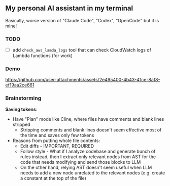 ## My personal AI assistant in my terminal

Basically, worse version of "Claude Code", "Codex", "OpenCode" but it is mine!

### TODO

- [ ] add `check_aws_lamda_logs` tool that can check CloudWatch logs of Lambda functions (for work)

### Demo

https://github.com/user-attachments/assets/2e495400-4b43-41ce-8af8-ef19aa2ce661

### Brainstorming

**Saving tokens**:

- Have "Plan" mode like Cline, where files have comments and blank lines stripped
  - Stripping comments and blank lines doesn't seem effective most of the time and saves only few tokens
- Reasons from putting whole file contents:
  - Edit diffs - IMPORTANT, REQUIRED
  - Follow style - What if I analyze codebase and generate bunch of rules instead,
    then I extract only relevant nodes from AST for the code that needs modifying and send those blocks to LLM
  - On the other hand, relying AST doesn't seem useful when LLM needs to add a new node unrelated to the relevant nodes (e.g. create a constant at the top of the file)
